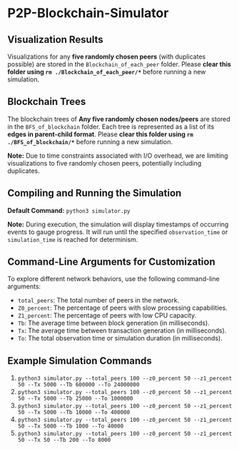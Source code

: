 # P2P-Blockchain-Simulator

## Visualization Results

Visualizations for any **five randomly chosen peers** (with duplicates possible) are stored in the `Blockchain_of_each_peer` folder. Please **clear this folder using `rm ./Blockchain_of_each_peer/*`** before running a new simulation.

## Blockchain Trees

The blockchain trees of **Any five randomly chosen nodes/peers** are stored in the `BFS_of_blockchain` folder. Each tree is represented as a list of its **edges in parent-child format**. Please **clear this folder using `rm ./BFS_of_blockchain/*`** before running a new simulation.

**Note:** Due to time constraints associated with I/O overhead, we are limiting visualizations to five randomly chosen peers, potentially including duplicates.

## Compiling and Running the Simulation

**Default Command:** `python3 simulator.py`

**Note:** During execution, the simulation will display timestamps of occurring events to gauge progress. It will run until the specified `observation_time` or `simulation_time` is reached for determinism.

## Command-Line Arguments for Customization

To explore different network behaviors, use the following command-line arguments:

* `total_peers`: The total number of peers in the network.
* `Z0_percent`: The percentage of peers with slow processing capabilities.
* `Z1_percent`: The percentage of peers with low CPU capacity.
* `Tb`: The average time between block generation (in milliseconds).
* `Tx`: The average time between transaction generation (in milliseconds).
* `To`: The total observation time or simulation duration (in milliseconds).

## Example Simulation Commands

1. `python3 simulator.py --total_peers 100 --z0_percent 50 --z1_percent 50 --Tx 5000 --Tb 600000 --To 24000000`
2. `python3 simulator.py --total_peers 100 --z0_percent 50 --z1_percent 50 --Tx 5000 --Tb 25000 --To 1000000`
3. `python3 simulator.py --total_peers 100 --z0_percent 50 --z1_percent 50 --Tx 5000 --Tb 10000 --To 400000`
4. `python3 simulator.py --total_peers 100 --z0_percent 50 --z1_percent 50 --Tx 5000 --Tb 1000 --To 40000`
5. `python3 simulator.py --total_peers 100 --z0_percent 50 --z1_percent 50 --Tx 50 --Tb 200 --To 8000`
